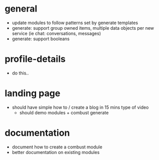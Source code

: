 # general

* update modules to follow patterns set by generate templates
* generate: support group owned items, multiple data objects per new service (ie chat: conversations, messages)
* generate: support booleans

# profile-details

* do this..

# landing page

* should have simple how to / create a blog in 15 mins type of video
  * should demo modules + combust generate

# documentation

* document how to create a combust module
* better documentation on existing modules
